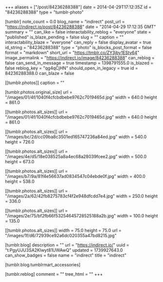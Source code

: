 +++
aliases = ["/post/84236288388"]
date = 2014-04-29T17:12:35Z
id = "84236288388"
type = "tumblr-photo"

[tumblr]
note_count = 0.0
blog_name = "indirect"
post_url = "https://indirect.io/post/84236288388"
date = "2014-04-29 17:12:35 GMT"
summary = ""
can_like = false
interactability_reblog = "everyone"
state = "published"
is_blaze_pending = false
slug = ""
caption = ""
interactability_blaze = "everyone"
can_reply = false
display_avatar = true
id_string = "84236288388"
type = "photo"
is_blocks_post_format = false
format = "markdown"
short_url = "https://tmblr.co/ZY3jby1ESty64"
image_permalink = "https://indirect.io/image/84236288388"
can_reblog = false
can_send_in_message = true
timestamp = 1398791555.0
is_blazed = false
reblog_key = "qg4qCjHN"
should_open_in_legacy = true
id = 84236288388.0
can_blaze = false

[[tumblr.photos]]
caption = ""

[tumblr.photos.original_size]
url = "/images/01/4f/1040f4cfcbdbebe9762c7019465d.jpg"
width = 640.0
height = 861.0

[[tumblr.photos.alt_sizes]]
url = "/images/01/4f/1040f4cfcbdbebe9762c7019465d.jpg"
width = 640.0
height = 861.0

[[tumblr.photos.alt_sizes]]
url = "/images/bc/2d/cc09ba8c3501ed165747236a84ed.jpg"
width = 540.0
height = 726.0

[[tumblr.photos.alt_sizes]]
url = "/images/4e/d5/18e038525a8a4ec68a28039fcee2.jpg"
width = 500.0
height = 673.0

[[tumblr.photos.alt_sizes]]
url = "/images/b7/9a/81f4e56637ad0834547c04ebde0f.jpg"
width = 400.0
height = 538.0

[[tumblr.photos.alt_sizes]]
url = "/images/2a/62/42fb8275783cf4f2e948dfcdd7e4.jpg"
width = 250.0
height = 336.0

[[tumblr.photos.alt_sizes]]
url = "/images/2e/75/bf2fb66f53254645728525188a2b.jpg"
width = 100.0
height = 135.0

[[tumblr.photos.alt_sizes]]
width = 75.0
height = 75.0
url = "/images/1f/d6/72939ce92a6dc020355a47bd8215.jpg"

[tumblr.blog]
description = ""
url = "https://indirect.io/"
uuid = "t:PgyUJU3SA2Klwyt81UWAwQ"
updated = 1739927643.0
can_show_badges = false
name = "indirect"
title = "indirect"

[tumblr.blog.tumblrmart_accessories]

[tumblr.reblog]
comment = ""
tree_html = ""
+++
